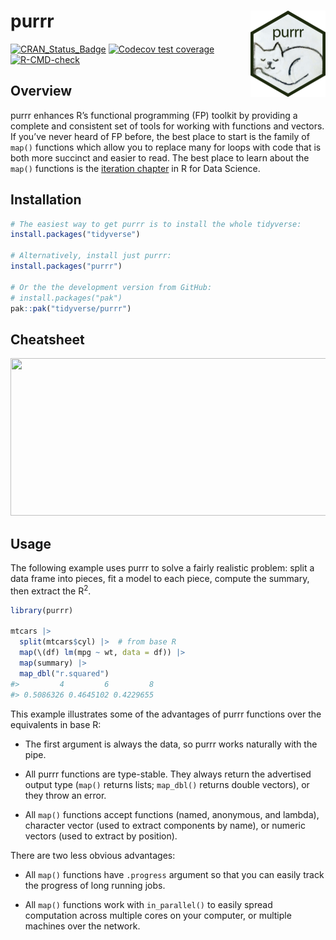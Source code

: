 
<!-- README.md is generated from README.Rmd. Please edit that file -->

# purrr <a href="https://purrr.tidyverse.org"><img src="man/figures/logo.png" align="right" height="138" alt="purrr website" /></a>

<!-- badges: start -->

[![CRAN_Status_Badge](https://www.r-pkg.org/badges/version/purrr)](https://cran.r-project.org/package=purrr)
[![Codecov test
coverage](https://codecov.io/gh/tidyverse/purrr/graph/badge.svg)](https://app.codecov.io/gh/tidyverse/purrr)
[![R-CMD-check](https://github.com/tidyverse/purrr/actions/workflows/R-CMD-check.yaml/badge.svg)](https://github.com/tidyverse/purrr/actions/workflows/R-CMD-check.yaml)
<!-- badges: end -->

## Overview

purrr enhances R’s functional programming (FP) toolkit by providing a
complete and consistent set of tools for working with functions and
vectors. If you’ve never heard of FP before, the best place to start is
the family of `map()` functions which allow you to replace many for
loops with code that is both more succinct and easier to read. The best
place to learn about the `map()` functions is the [iteration
chapter](https://r4ds.hadley.nz/iteration) in R for Data Science.

## Installation

``` r
# The easiest way to get purrr is to install the whole tidyverse:
install.packages("tidyverse")

# Alternatively, install just purrr:
install.packages("purrr")

# Or the the development version from GitHub:
# install.packages("pak")
pak::pak("tidyverse/purrr")
```

## Cheatsheet

<a href="https://github.com/rstudio/cheatsheets/blob/master/purrr.pdf"><img src="https://raw.githubusercontent.com/rstudio/cheatsheets/master/pngs/thumbnails/purrr-cheatsheet-thumbs.png" width="630" height="252"/></a>

## Usage

The following example uses purrr to solve a fairly realistic problem:
split a data frame into pieces, fit a model to each piece, compute the
summary, then extract the R<sup>2</sup>.

``` r
library(purrr)

mtcars |> 
  split(mtcars$cyl) |>  # from base R
  map(\(df) lm(mpg ~ wt, data = df)) |> 
  map(summary) |>
  map_dbl("r.squared")
#>         4         6         8 
#> 0.5086326 0.4645102 0.4229655
```

This example illustrates some of the advantages of purrr functions over
the equivalents in base R:

- The first argument is always the data, so purrr works naturally with
  the pipe.

- All purrr functions are type-stable. They always return the advertised
  output type (`map()` returns lists; `map_dbl()` returns double
  vectors), or they throw an error.

- All `map()` functions accept functions (named, anonymous, and lambda),
  character vector (used to extract components by name), or numeric
  vectors (used to extract by position).

There are two less obvious advantages:

- All `map()` functions have `.progress` argument so that you can easily
  track the progress of long running jobs.

- All `map()` functions work with `in_parallel()` to easily spread
  computation across multiple cores on your computer, or multiple
  machines over the network.
